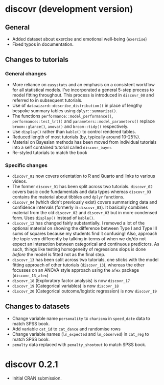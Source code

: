 # discovr (development version)

## General

* Added dataset about exercise and emotional well-being (`exercise`)
* Fixed typos in documentation.

## Changes to tutorials

### General changes

* More reliance on `easystats` and an emphasis on a consistent workflow for all statistical models. I've incorporated a general 5-step process to model fitting throughout. This process is introduced in `discovr_08` and referred to in subsequent tutorials.
* Use of `datawizard::describe_distribution()` in place of lengthy bespoke summary tables using `dplyr::summarize()`.
* The functions `performance::model_performance()`, `performance::test_lrt()` and `parameters::model_parameters()` replace `broom::glance()`, `anova()` and `broom::tidy()` respectively.
* Use `display()` rather than `kable()` to control rendered tables.
* Reduced length of most tutorials (by, typically around 10-25%).
* Material on Bayesian methods has been moved from individual tutorials into a self contained tutorial called `discovr_bayes`
* Re-styled tutorials to match the book


### Specific changes

* `discovr_01` now covers orientation to R and Quarto and links to various videos.
* The former `discovr_01` has been split across two tutorials. `discovr_02` covers basic code fundamentals and data types whereas `discovr_03` contains the material about tibbles and `dplyr` functions.
* `discovr_04` (which didn't previously exist) covers summarizing data and confidence intervals (formerly in `discovr_03`). It basically combines material from the old `discovr_02` and `discovr_03` but in more condensed form. Uses `display()` instead of `kable()`.
* `discovr_12` has changed fairly substantially. I removed a lot of the optional material on showing the difference between Type I and Type III sums of squares because my students find it confusing! Also, approach the topic very differently by talking in terms of when we do/do not expect an interaction between categorical and continuous predictors. As such, things like testing homogeneity of regressions slops is done *before* the model is fitted not as the final step.
* `discovr_13` has been split across two tutorials, one sticks with the model fitting approach of other tutorials (`discovr_13`), whereas the other focusses on an ANOVA style approach using the `afex` package (`discovr_13_afex`)
* `discovr_18` (Exploratory factor analysis) is now `discovr_17`
* `discovr_19` (Categorical variables) is now `discovr_18`
* `discovr_20` (Categorical outcome/logistic regression) is now `discovr_19`

## Changes to datasets

* Change variable name `personality` to `charisma` in `speed_date` data to match SPSS book.
* Add variable `cat_id` to `cat_dance` and randomise rows
* Change variable names (`ln_expected` and `ln_observed`) in `cat_reg` to match SPSS book.
* `penalty` data replaced with `penalty_shootout` to match SPSS book.

# discovr 0.2.1

* Initial CRAN submission.
